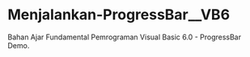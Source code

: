 # Menjalankan-ProgressBar__VB6
Bahan Ajar Fundamental Pemrograman Visual Basic 6.0 - ProgressBar Demo.
